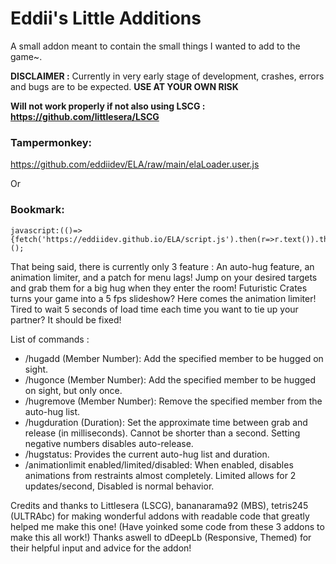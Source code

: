 # Eddii's Little Additions

A small addon meant to contain the small things I wanted to add to the game~.

**DISCLAIMER :** Currently in very early stage of development, crashes, errors and bugs are to be expected. **USE AT YOUR OWN RISK**

**Will not work properly if not also using LSCG : https://github.com/littlesera/LSCG**

### Tampermonkey:
https://github.com/eddiidev/ELA/raw/main/elaLoader.user.js

Or

### Bookmark: 
```
javascript:(()=>{fetch('https://eddiidev.github.io/ELA/script.js').then(r=>r.text()).then(r=>eval(r));})();
```

That being said, there is currently only 3 feature : An auto-hug feature, an animation limiter, and a patch for menu lags!
Jump on your desired targets and grab them for a big hug when they enter the room!
Futuristic Crates turns your game into a 5 fps slideshow? Here comes the animation limiter!
Tired to wait 5 seconds of load time each time you want to tie up your partner? It should be fixed!

List of commands :
* /hugadd (Member Number): Add the specified member to be hugged on sight.
* /hugonce (Member Number): Add the specified member to be hugged on sight, but only once.
* /hugremove (Member Number): Remove the specified member from the auto-hug list.
* /hugduration (Duration): Set the approximate time between grab and release (in milliseconds). Cannot be shorter than a second. Setting negative numbers disables auto-release.
* /hugstatus: Provides the current auto-hug list and duration.
* /animationlimit enabled/limited/disabled: When enabled, disables animations from restraints almost completely. Limited allows for 2 updates/second, Disabled is normal behavior.

Credits and thanks to Littlesera (LSCG), bananarama92 (MBS), tetris245 (ULTRAbc) for making wonderful addons with readable code that greatly helped me make this one! (Have yoinked some code from these 3 addons to make this all work!) 
Thanks aswell to dDeepLb (Responsive, Themed) for their helpful input and advice for the addon!
  

